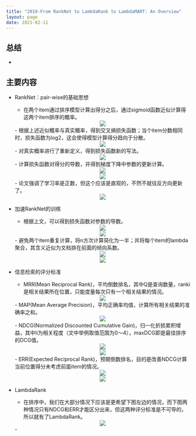 ```yaml
---
title: "2010-From RankNet to LambdaRank to LambdaMART: An Overview"
layout: page
date: 2021-02-11
---
```


## 总结

- 

## 主要内容

- RankNet：pair-wise的基础思想
    - 在两个item通过排序模型计算出得分之后，通过sigmoid函数近似计算得这两个item排序的概率。
    <div style="text-align: center"><img src="/wiki/attach/images/pairwise-01.png" style="max-width:300px"></div>
    - 根据上述近似概率与真实概率，得到交叉熵损失函数；当个item分数相同时，损失函数为log2，这会使得模型计算得分趋向于分散。
    <div style="text-align: center"><img src="/wiki/attach/images/pairwise-02.png" style="max-width:300px"></div>
    - 对真实概率进行了重新定义，得到损失函数新的写法。
    <div style="text-align: center"><img src="/wiki/attach/images/pairwise-03.png" style="max-width:300px"></div>
    - 计算损失函数对得分的导数，并得到梯度下降中参数的更新计算。
    <div style="text-align: center"><img src="/wiki/attach/images/pairwise-04.png" style="max-width:400px"></div>
    <div style="text-align: center"><img src="/wiki/attach/images/pairwise-05.png" style="max-width:400px"></div>
    - 论文强调了学习率是正数，但这个应该是直观的，不然不就往反方向更新了。
    <div style="text-align: center"><img src="/wiki/attach/images/pairwise-06.png" style="max-width:450px"></div>

- 加速RankNet的训练
    - 根据上文，可以得到损失函数对参数的导数。
    <div style="text-align: center"><img src="/wiki/attach/images/pairwise-07.png" style="max-width:450px"></div>
    <div style="text-align: center"><img src="/wiki/attach/images/pairwise-08.png" style="max-width:400px"></div>
    - 避免两个item重复计算，将n方次计算简化为一半；并将每个item的lambda聚合，其含义近似为文档排在前面的倾向系数。
    <div style="text-align: center"><img src="/wiki/attach/images/pairwise-09.png" style="max-width:400px"></div>
    <div style="text-align: center"><img src="/wiki/attach/images/pairwise-10.png" style="max-width:300px"></div>

- 信息检索的评分标准
    - MRR(Mean Reciprocal Rank)，平均倒数排名，其中Q是查询数量，ranki是相关结果所在位置，只能度量每次只有一个相关结果的情况。
    <div style="text-align: center"><img src="/wiki/attach/images/pairwise-11.png" style="max-width:300px"></div>
    - MAP(Mean Average Precision)，平均正确率均值，计算所有相关结果的准确率之和。
    <div style="text-align: center"><img src="/wiki/attach/images/pairwise-12.png" style="max-width:300px"></div>
    - NDCG(Normalized Discounted Cumulative Gain)，归一化折损累积增益，其中li为相关程度（文中举例取值范围为0～4），maxDCG即是最佳排序的DCG值。
    <div style="text-align: center"><img src="/wiki/attach/images/pairwise-13.png" style="max-width:300px"></div>
    <div style="text-align: center"><img src="/wiki/attach/images/pairwise-14.png" style="max-width:300px"></div>
    - ERR(Expected Reciprocal Rank)，预期倒数排名，目的是改善NDCG计算当前位置得分未考虑前面item的情况。
    <div style="text-align: center"><img src="/wiki/attach/images/pairwise-15.png" style="max-width:300px"></div>
    <div style="text-align: center"><img src="/wiki/attach/images/pairwise-16.png" style="max-width:300px"></div>

- LambdaRank
    - 在排序中，我们在大部分情况下应该是更希望下图左边的情况，而下图两种情况只有NDCG和ERR才能区分出来，但这两种评分标准是不可导的，所以就有了LambdaRank。
    <div style="text-align: center"><img src="/wiki/attach/images/pairwise-17.png" style="max-width:300px"></div>
    - 
